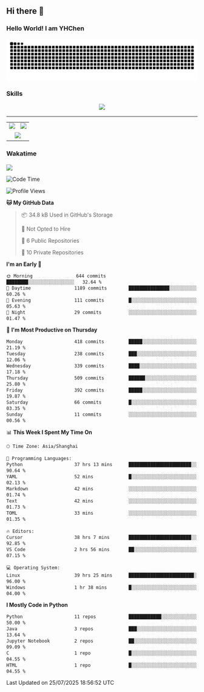 
## Hi there 👋

<!--
**YHChen0511/YHChen0511** is a ✨ _special_ ✨ repository because its `README.md` (this file) appears on your GitHub profile.

Here are some ideas to get you started:

- 🔭 I’m currently working on ...
- 🌱 I’m currently learning ...
- 👯 I’m looking to collaborate on ...
- 🤔 I’m looking for help with ...
- 💬 Ask me about ...
- 📫 How to reach me: ...
- 😄 Pronouns: ...
- ⚡ Fun fact: ...
-->
### Hello World!  I am YHChen

![](https://raw.githubusercontent.com/YHChen0511/YHChen0511/refs/heads/output/github-contribution-grid-snake.svg)

### Skills

<p align="center">
  <a href="https://skillicons.dev">
    <img src="https://skillicons.dev/icons?i=python,cpp,java,c,pytorch,git,docker,latex,mysql,linux,vscode" />
  </a>
</p>

---
<div align="center">
  <table style="width:100%;">
    <tr>
      <!-- 第一个图片 -->
      <td align="center">
        <img height='200' src="https://github-readme-stats.vercel.app/api?username=YHChen0511&show_icons=true" />
      </td>
      <!-- 第二个图片 -->
      <td align="center">
        <img height='200' src="https://github-readme-stats.vercel.app/api/top-langs/?username=YHChen0511&layout=compact" />
      </td>
    </tr>
    <!-- 第三个图片 -->
    <tr>
      <td colspan="2" align="center">
        <img height="220" src="https://github-readme-activity-graph.vercel.app/graph?username=YHChen0511&theme=github-compact&hide_border=true&area=true" />
      </td>
    </tr>
  </table>
</div>

### Wakatime
<img align="center" src="https://github-readme-stats.vercel.app/api/wakatime?username=YHChen0511&theme=transparent&hide_border=true&layout=compact&langs_count=20&range=last_30_days" />

<!--START_SECTION:waka-->
![Code Time](http://img.shields.io/badge/Code%20Time-429%20hrs%2022%20mins-blue)

![Profile Views](http://img.shields.io/badge/Profile%20Views-4-blue)

**🐱 My GitHub Data** 

> 📦 34.8 kB Used in GitHub's Storage 
 > 
> 🚫 Not Opted to Hire
 > 
> 📜 6 Public Repositories 
 > 
> 🔑 10 Private Repositories 
 > 
**I'm an Early 🐤** 

```text
🌞 Morning                644 commits         ████████░░░░░░░░░░░░░░░░░   32.64 % 
🌆 Daytime                1189 commits        ███████████████░░░░░░░░░░   60.26 % 
🌃 Evening                111 commits         █░░░░░░░░░░░░░░░░░░░░░░░░   05.63 % 
🌙 Night                  29 commits          ░░░░░░░░░░░░░░░░░░░░░░░░░   01.47 % 
```
📅 **I'm Most Productive on Thursday** 

```text
Monday                   418 commits         █████░░░░░░░░░░░░░░░░░░░░   21.19 % 
Tuesday                  238 commits         ███░░░░░░░░░░░░░░░░░░░░░░   12.06 % 
Wednesday                339 commits         ████░░░░░░░░░░░░░░░░░░░░░   17.18 % 
Thursday                 509 commits         ██████░░░░░░░░░░░░░░░░░░░   25.80 % 
Friday                   392 commits         █████░░░░░░░░░░░░░░░░░░░░   19.87 % 
Saturday                 66 commits          █░░░░░░░░░░░░░░░░░░░░░░░░   03.35 % 
Sunday                   11 commits          ░░░░░░░░░░░░░░░░░░░░░░░░░   00.56 % 
```


📊 **This Week I Spent My Time On** 

```text
🕑︎ Time Zone: Asia/Shanghai

💬 Programming Languages: 
Python                   37 hrs 13 mins      ███████████████████████░░   90.64 % 
YAML                     52 mins             █░░░░░░░░░░░░░░░░░░░░░░░░   02.13 % 
Markdown                 42 mins             ░░░░░░░░░░░░░░░░░░░░░░░░░   01.74 % 
Text                     42 mins             ░░░░░░░░░░░░░░░░░░░░░░░░░   01.73 % 
TOML                     33 mins             ░░░░░░░░░░░░░░░░░░░░░░░░░   01.35 % 

🔥 Editors: 
Cursor                   38 hrs 7 mins       ███████████████████████░░   92.85 % 
VS Code                  2 hrs 56 mins       ██░░░░░░░░░░░░░░░░░░░░░░░   07.15 % 

💻 Operating System: 
Linux                    39 hrs 25 mins      ████████████████████████░   96.00 % 
Windows                  1 hr 38 mins        █░░░░░░░░░░░░░░░░░░░░░░░░   04.00 % 
```

**I Mostly Code in Python** 

```text
Python                   11 repos            ████████████░░░░░░░░░░░░░   50.00 % 
Java                     3 repos             ███░░░░░░░░░░░░░░░░░░░░░░   13.64 % 
Jupyter Notebook         2 repos             ██░░░░░░░░░░░░░░░░░░░░░░░   09.09 % 
C                        1 repo              █░░░░░░░░░░░░░░░░░░░░░░░░   04.55 % 
HTML                     1 repo              █░░░░░░░░░░░░░░░░░░░░░░░░   04.55 % 
```




 Last Updated on 25/07/2025 18:56:52 UTC
<!--END_SECTION:waka-->

